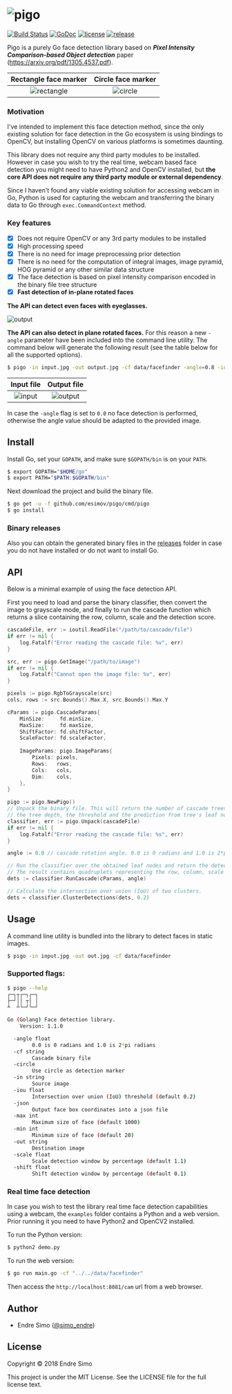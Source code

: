 # ![pigo](https://user-images.githubusercontent.com/883386/40915591-525ae70a-6805-11e8-8991-5841d1270298.png)

[![Build Status](https://travis-ci.org/esimov/pigo.svg?branch=master)](https://travis-ci.org/esimov/pigo)
[![GoDoc](https://godoc.org/github.com/golang/gddo?status.svg)](https://godoc.org/github.com/esimov/pigo/core)
[![license](https://img.shields.io/github/license/mashape/apistatus.svg?style=flat)](./LICENSE)
[![release](https://img.shields.io/badge/release-v1.1.0-blue.svg)](https://github.com/esimov/pigo/releases/tag/v1.1.0)

Pigo is a purely Go face detection library based on ***Pixel Intensity Comparison-based Object detection*** paper (https://arxiv.org/pdf/1305.4537.pdf). 

| Rectangle face marker | Circle face marker
|:--:|:--:
| ![rectangle](https://user-images.githubusercontent.com/883386/40916662-2fbbae1a-6809-11e8-8afd-d4ed40c7d4e9.png) | ![circle](https://user-images.githubusercontent.com/883386/40916683-447088a8-6809-11e8-942f-3112c10bede3.png) |

### Motivation
I've intended to implement this face detection method, since the only existing solution for face detection in the Go ecosystem is using bindings to OpenCV, but installing OpenCV on various platforms is sometimes daunting. 

This library does not require any third party modules to be installed. However in case you wish to try the real time, webcam based face detection you might need to have Python2 and OpenCV installed, but **the core API does not require any third party module or external dependency**. 

Since I haven't found any viable existing solution for accessing webcam in Go, Python is used for capturing the webcam and transferring the binary data to Go through `exec.CommandContext` method.

### Key features
- [x] Does not require OpenCV or any 3rd party modules to be installed
- [x] High processing speed
- [x] There is no need for image preprocessing prior detection
- [x] There is no need for the computation of integral images, image pyramid, HOG pyramid or any other similar data structure
- [x] The face detection is based on pixel intensity comparison encoded in the binary file tree structure
- [x] **Fast detection of in-plane rotated faces**

**The API can detect even faces with eyeglasses.**

![output](https://user-images.githubusercontent.com/883386/44484795-67e18a80-a657-11e8-98a1-06811dd7015c.png)

**The API can also detect in plane rotated faces.** For this reason a new `-angle` parameter have been included into the command line utility. The command below will generate the following result (see the table below for all the supported options).

```bash
$ pigo -in input.jpg -out output.jpg -cf data/facefinder -angle=0.8 -iou=0.01
```

| Input file | Output file
|:--:|:--:
| ![input](https://user-images.githubusercontent.com/883386/50761018-015db180-1272-11e9-93d9-d3693cae9d66.jpg) | ![output](https://user-images.githubusercontent.com/883386/50761024-03277500-1272-11e9-9c20-2568b87a2344.png) |


In case the `-angle` flag is set to `0.0` no face detection is performed, otherwise the angle value should be adapted to the provided image.

## Install
Install Go, set your `GOPATH`, and make sure `$GOPATH/bin` is on your `PATH`.

```bash
$ export GOPATH="$HOME/go"
$ export PATH="$PATH:$GOPATH/bin"
```
Next download the project and build the binary file.

```bash
$ go get -u -f github.com/esimov/pigo/cmd/pigo
$ go install
```
### Binary releases
Also you can obtain the generated binary files in the [releases](https://github.com/esimov/pigo/releases) folder in case you do not have installed or do not want to install Go.

## API
Below is a minimal example of using the face detection API. 

First you need to load and parse the binary classifier, then convert the image to grayscale mode, 
and finally to run the cascade function which returns a slice containing the row, column, scale and the detection score.

```Go
cascadeFile, err := ioutil.ReadFile("/path/to/cascade/file")
if err != nil {
	log.Fatalf("Error reading the cascade file: %v", err)
}

src, err := pigo.GetImage("/path/to/image")
if err != nil {
	log.Fatalf("Cannot open the image file: %v", err)
}

pixels := pigo.RgbToGrayscale(src)
cols, rows := src.Bounds().Max.X, src.Bounds().Max.Y

cParams := pigo.CascadeParams{
	MinSize:     fd.minSize,
	MaxSize:     fd.maxSize,
	ShiftFactor: fd.shiftFactor,
	ScaleFactor: fd.scaleFactor,
	
	ImageParams: pigo.ImageParams{
		Pixels: pixels,
		Rows:   rows,
		Cols:   cols,
		Dim:    cols,
	},
}

pigo := pigo.NewPigo()
// Unpack the binary file. This will return the number of cascade trees,
// the tree depth, the threshold and the prediction from tree's leaf nodes.
classifier, err := pigo.Unpack(cascadeFile)
if err != nil {
	log.Fatalf("Error reading the cascade file: %s", err)
}

angle := 0.0 // cascade rotation angle. 0.0 is 0 radians and 1.0 is 2*pi radians

// Run the classifier over the obtained leaf nodes and return the detection results.
// The result contains quadruplets representing the row, column, scale and detection score.
dets := classifier.RunCascade(cParams, angle)

// Calculate the intersection over union (IoU) of two clusters.
dets = classifier.ClusterDetections(dets, 0.2)
```

## Usage
A command line utility is bundled into the library to detect faces in static images.

```bash
$ pigo -in input.jpg -out out.jpg -cf data/facefinder
```

### Supported flags:

```bash
$ pigo --help
┌─┐┬┌─┐┌─┐
├─┘││ ┬│ │
┴  ┴└─┘└─┘

Go (Golang) Face detection library.
    Version: 1.1.0

  -angle float
    	0.0 is 0 radians and 1.0 is 2*pi radians
  -cf string
    	Cascade binary file
  -circle
    	Use circle as detection marker
  -in string
    	Source image
  -iou float
    	Intersection over union (IoU) threshold (default 0.2)
  -json
    	Output face box coordinates into a json file
  -max int
    	Maximum size of face (default 1000)
  -min int
    	Minimum size of face (default 20)
  -out string
    	Destination image
  -scale float
    	Scale detection window by percentage (default 1.1)
  -shift float
    	Shift detection window by percentage (default 0.1)

```

### Real time face detection

In case you wish to test the library real time face detection capabilities using a webcam, the `examples` folder contains a Python and a web version. Prior running it you need to have Python2 and OpenCV2 installed.

To run the Python version:
```bash
$ python2 demo.py
```

To run the web version:

```bash
$ go run main.go -cf "../../data/facefinder"
```

Then access the `http://localhost:8081/cam` url from a web browser.


## Author

* Endre Simo ([@simo_endre](https://twitter.com/simo_endre))

## License

Copyright © 2018 Endre Simo

This project is under the MIT License. See the LICENSE file for the full license text.

